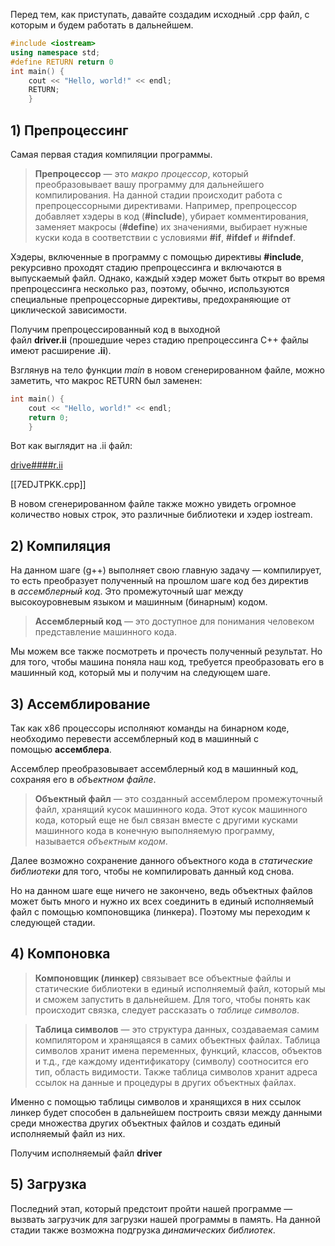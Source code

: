 Перед тем, как приступать, давайте создадим исходный .cpp файл, с которым и будем работать в дальнейшем.

```cpp
#include <iostream>
using namespace std;
#define RETURN return 0
int main() {
	cout << "Hello, world!" << endl;
	RETURN;
	}
```

## 1) Препроцессинг

Самая первая стадия компиляции программы.

>**Препроцессор** — это _макро процессор_, который преобразовывает вашу программу для дальнейшего компилирования. На данной стадии происходит работа с препроцессорными директивами. Например, препроцессор добавляет хэдеры в код (**#include**), убирает комментирования, заменяет макросы (**#define**) их значениями, выбирает нужные куски кода в соответствии с условиями **#if**, **#ifdef** и **#ifndef**.

Хэдеры, включенные в программу с помощью директивы **#include**, рекурсивно проходят стадию препроцессинга и включаются в выпускаемый файл. Однако, каждый хэдер может быть открыт во время препроцессинга несколько раз, поэтому, обычно, используются специальные препроцессорные директивы, предохраняющие от циклической зависимости.

Получим препроцессированный код в выходной файл **driver.ii** (прошедшие через стадию препроцессинга C++ файлы имеют расширение **.ii**).

Взглянув на тело функции _main_ в новом сгенерированном файле, можно заметить, что макрос RETURN был заменен:

```cpp
int main() {
	cout << "Hello, world!" << endl;
    return 0;
    }
```

Вот как выглядит на .ii файл:

[drive####r.ii](https://pastebin.com/7EDJTPKK)

[[7EDJTPKK.cpp]]

В новом сгенерированном файле также можно увидеть огромное количество новых строк, это различные библиотеки и хэдер iostream.

## 2) Компиляция

На данном шаге (g++) выполняет свою главную задачу — компилирует, то есть преобразует полученный на прошлом шаге код без директив в _ассемблерный код_. Это промежуточный шаг между высокоуровневым языком и машинным (бинарным) кодом.

>**Ассемблерный код** — это доступное для понимания человеком представление машинного кода.

Мы можем все также посмотреть и прочесть полученный результат. Но для того, чтобы машина поняла наш код, требуется преобразовать его в машинный код, который мы и получим на следующем шаге.

## 3) Ассемблирование

Так как x86 процессоры исполняют команды на бинарном коде, необходимо перевести ассемблерный код в машинный с помощью **ассемблера**.

Ассемблер преобразовывает ассемблерный код в машинный код, сохраняя его в _объектном файле_.

>**Объектный файл** — это созданный ассемблером промежуточный файл, хранящий кусок машинного кода. Этот кусок машинного кода, который еще не был связан вместе с другими кусками машинного кода в конечную выполняемую программу, называется _объектным кодом_.

Далее возможно сохранение данного объектного кода в _статические библиотеки_ для того, чтобы не компилировать данный код снова.

Но на данном шаге еще ничего не закончено, ведь объектных файлов может быть много и нужно их всех соединить в единый исполняемый файл с помощью компоновщика (линкера). Поэтому мы переходим к следующей стадии.

## 4) Компоновка

>**Компоновщик (линкер)** связывает все объектные файлы и статические библиотеки в единый исполняемый файл, который мы и сможем запустить в дальнейшем. Для того, чтобы понять как происходит связка, следует рассказать о _таблице символов_.

>**Таблица символов** — это структура данных, создаваемая самим компилятором и хранящаяся в самих объектных файлах. Таблица символов хранит имена переменных, функций, классов, объектов и т.д., где каждому идентификатору (символу) соотносится его тип, область видимости. Также таблица символов хранит адреса ссылок на данные и процедуры в других объектных файлах.

Именно с помощью таблицы символов и хранящихся в них ссылок линкер будет способен в дальнейшем построить связи между данными среди множества других объектных файлов и создать единый исполняемый файл из них.

Получим исполняемый файл **driver**

## 5) Загрузка

Последний этап, который предстоит пройти нашей программе — вызвать загрузчик для загрузки нашей программы в память. На данной стадии также возможна подгрузка _динамических библиотек_.
